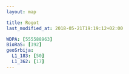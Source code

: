 ```yaml
---
layout: map

title: Rogot
last_modified_at: 2018-05-21T19:19:12+02:00

WDPA: [555588963]
BioRaS: [392]
geoSrbija:
  L1_183: [50]
  L1_362: [17]
---
```

